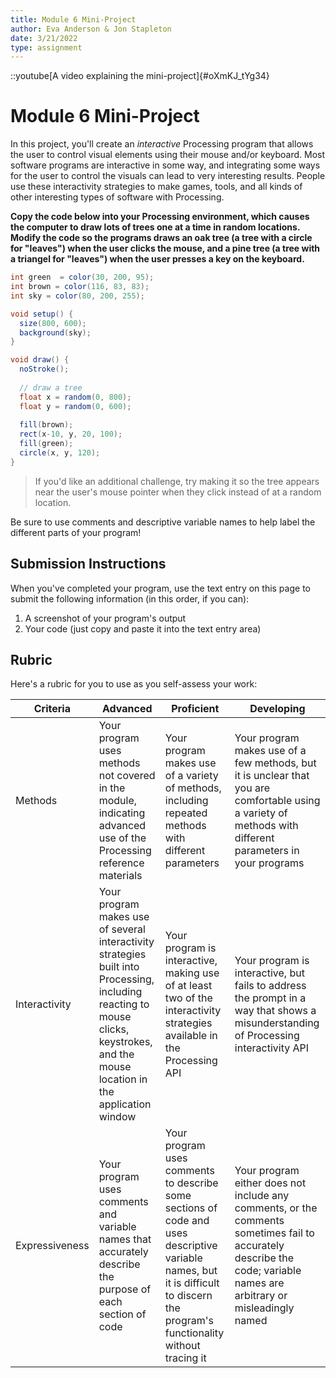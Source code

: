 ```yaml
---
title: Module 6 Mini-Project
author: Eva Anderson & Jon Stapleton
date: 3/21/2022
type: assignment
---
```


::youtube[A video explaining the mini-project]{#oXmKJ_tYg34}

# Module 6 Mini-Project

In this project, you'll create an *interactive* Processing program that allows the user to control visual elements using their mouse and/or keyboard. Most software programs are interactive in some way, and integrating some ways for the user to control the visuals can lead to very interesting results. People use these interactivity strategies to make games, tools, and all kinds of other interesting types of software with Processing.

**Copy the code below into your Processing environment, which causes the computer to draw lots of trees one at a time in random locations. Modify the code so the programs draws an oak tree (a tree with a circle for "leaves") when the user clicks the mouse, and a pine tree (a tree with a triangel for "leaves") when the user presses a key on the keyboard.**

```java
int green  = color(30, 200, 95);
int brown = color(116, 83, 83);
int sky = color(80, 200, 255);

void setup() {
  size(800, 600);
  background(sky);
}

void draw() {
  noStroke();
  
  // draw a tree
  float x = random(0, 800);
  float y = random(0, 600);
  
  fill(brown);
  rect(x-10, y, 20, 100);
  fill(green);
  circle(x, y, 120);
}
```

> If you'd like an additional challenge, try making it so the tree appears near the user's mouse pointer when they click instead of at a random location.

Be sure to use comments and descriptive variable names to help label the different parts of your program!

## Submission Instructions

When you've completed your program, use the text entry on this page to submit the following information (in this order, if you can):

1. A screenshot of your program's output
2. Your code (just copy and paste it into the text entry area)

## Rubric

Here's a rubric for you to use as you self-assess your work:

| Criteria  | Advanced | Proficient | Developing |
| --------- | -------- | ---------- | ---------- |
| Methods   | Your program uses methods not covered in the module, indicating advanced use of the Processing reference materials | Your program makes use of a variety of methods, including repeated methods with different parameters | Your program makes use of a few methods, but it is unclear that you are comfortable using a variety of methods with different parameters in your programs |
| Interactivity | Your program makes use of several interactivity strategies built into Processing, including reacting to mouse clicks, keystrokes, and the mouse location in the application window | Your program is interactive, making use of at least two of the interactivity strategies available in the Processing API | Your program is interactive, but fails to address the prompt in a way that shows a misunderstanding of Processing interactivity API |
| Expressiveness  | Your program uses comments and variable names that accurately describe the purpose of each section of code | Your program uses comments to describe some sections of code and uses descriptive variable names, but it is difficult to discern the program's functionality without tracing it | Your program either does not include any comments, or the comments sometimes fail to accurately describe the code; variable names are arbitrary or misleadingly named |